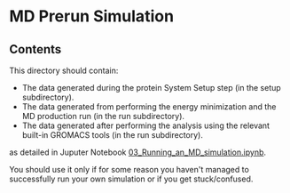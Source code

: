 # MD Prerun Simulation

## Contents

This directory should contain:

* The data generated during the protein System Setup step (in the setup subdirectory).
* The data generated from performing the energy minimization and the MD production run (in the run subdirectory).
* The data generated after performing the analysis using the relevant built-in GROMACS tools (in the run subdirectory).

as detailed in Juputer Notebook [03_Running_an_MD_simulation.ipynb](https://github.com/bigginlab/OxCompBio/tree/master/tutorials/MD/03_Running_an_MD_simulation.ipynb).

You should use it only if for some reason you haven't managed to successfully run your own simulation or if you get stuck/confused.
